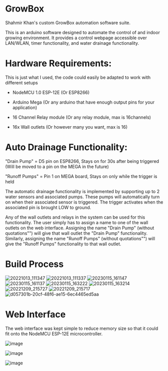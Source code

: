 # GrowBox
 Shahmir Khan's custom GrowBox automation software suite.
 
 This is an arduino software designed to automate the control of and indoor growing environment. It provides a control webpage accessible over LAN/WLAN, timer functionality, and water drainage functionality.
 
 
 
 
 # Hardware Requirements:
 
 This is just what I used, the code could easily be adapted to work with different setups
 
 
 - NodeMCU 1.0 ESP-12E (Or ESP8266)
 
 - Arduino Mega (Or any arduino that have enough output pins for your application)
 
 - 16 Channel Relay module (Or any relay module, max is 16channels)
 
 - 16x Wall outlets (Or however many you want, max is 16)
 
 
 
 
 
 
 
 
 
 # Auto Drainage Functionality:
 
 "Drain Pump" = D5 pin on ESP8266, Stays on for 30s after being triggered (Will be moved to a pin on the MEGA in the future)
 
 "Runoff Pumps" = Pin 1 on MEGA board, Stays on only while the trigger is held
 
 The automatic drainage functionality is implemented by supporting up to 2 water sensors and associated pumps. These pumps will automatically turn on when their associated sensor is triggered. The trigger activates when the associated pin is brought LOW to ground.
 
 
 Any of the wall outlets and relays in the system can be used for this functionality. The user simply has to assign a name to one of the wall outlets on the web interface. Assigning the name "Drain Pump" (without quotations"") will give that wall outlet the "Drain Pump" functionality. Similarly, assigning the name "Runoff Pumps" (without quotations"") will give the "Runoff Pumps" functionality to that wall outlet.
 
 # Build Process
 ![20221013_111347](https://github.com/shahmirthesquid/GrowBox/assets/89569533/7dd46ae5-7ba0-4a94-8c7f-073120954661)
![20221013_111337](https://github.com/shahmirthesquid/GrowBox/assets/89569533/1ef41c8b-68bb-4716-9226-a3d1bf5b6319)
![20230115_161147](https://github.com/shahmirthesquid/GrowBox/assets/89569533/715ffc1a-0511-4d14-a58a-d1d07fe7fda1)
![20230115_161137](https://github.com/shahmirthesquid/GrowBox/assets/89569533/0497dc17-f84a-4e86-9b7b-a93549a255b6)
![20230115_163222](https://github.com/shahmirthesquid/GrowBox/assets/89569533/75c1bb1c-d867-4738-bf6b-5179d3e424ef)
![20230115_163214](https://github.com/shahmirthesquid/GrowBox/assets/89569533/91b3972d-fcdc-4a0f-a38a-e18dd0a42223)
![20221209_215727](https://github.com/shahmirthesquid/GrowBox/assets/89569533/ca805582-65f6-473b-acd2-e8c112c73e9b)
![20221209_215717](https://github.com/shahmirthesquid/GrowBox/assets/89569533/afb76175-89de-48cb-872f-4e2db24b5406)
![d057301b-20cf-48f6-ae15-6ec4465ed5aa](https://github.com/shahmirthesquid/GrowBox/assets/89569533/014d1398-287d-4d48-a35c-0906fad2a967)


 # Web Interface
 
 The web interface was kept simple to reduce memory size so that it could fit onto the NodeMCU ESP-12E microcontroller. 
 
 ![image](https://github.com/shahmirthesquid/GrowBox/assets/89569533/7ca1c471-964f-4b89-862a-e051ac5f4bfa)
 
 ![image](https://github.com/shahmirthesquid/GrowBox/assets/89569533/3bee6638-fb24-4a03-9377-4725c32bae62)
 
 ![image](https://github.com/shahmirthesquid/GrowBox/assets/89569533/8356e4de-630d-4699-be1d-80124291b400)



